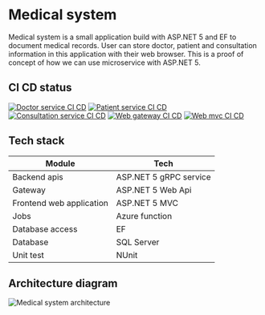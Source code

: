 # Medical system
Medical system is a small application build with ASP.NET 5 and EF to document medical records. 
User can store doctor, patient and consultation information in this application with their web browser.
This is a proof of concept of how we can use microservice with ASP.NET 5. 

## CI CD status
[![Doctor service CI CD](https://github.com/Arnab-Developer/medical-system/actions/workflows/doctor-service-ci-cd.yml/badge.svg)](https://github.com/Arnab-Developer/medical-system/actions/workflows/doctor-service-ci-cd.yml)
[![Patient service CI CD](https://github.com/Arnab-Developer/medical-system/actions/workflows/patient-service-ci-cd.yml/badge.svg)](https://github.com/Arnab-Developer/medical-system/actions/workflows/patient-service-ci-cd.yml)
[![Consultation service CI CD](https://github.com/Arnab-Developer/medical-system/actions/workflows/consultation-service-ci-cd.yml/badge.svg)](https://github.com/Arnab-Developer/medical-system/actions/workflows/consultation-service-ci-cd.yml)
[![Web gateway CI CD](https://github.com/Arnab-Developer/medical-system/actions/workflows/web-gateway-ci-cd.yml/badge.svg)](https://github.com/Arnab-Developer/medical-system/actions/workflows/web-gateway-ci-cd.yml)
[![Web mvc CI CD](https://github.com/Arnab-Developer/medical-system/actions/workflows/web-mvc-ci-cd.yml/badge.svg)](https://github.com/Arnab-Developer/medical-system/actions/workflows/web-mvc-ci-cd.yml)

## Tech stack
| Module | Tech |
|--------|------|
| Backend apis | ASP.NET 5 gRPC service |
| Gateway | ASP.NET 5 Web Api |
| Frontend web application | ASP.NET 5 MVC |
| Jobs | Azure function |
| Database access | EF |
| Database | SQL Server |
| Unit test | NUnit |

## Architecture diagram

![Medical system architecture](https://github.com/Arnab-Developer/medical-system/blob/master/Medical%20system%20architecture.jpg)
